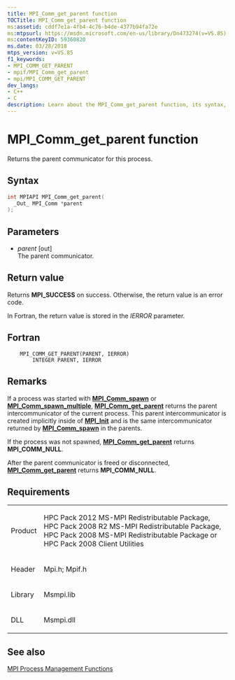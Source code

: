 ```yaml
---
title: MPI_Comm_get_parent function
TOCTitle: MPI_Comm_get_parent function
ms:assetid: cddf7e1a-4fb4-4c76-b4de-4377b94fa72e
ms:mtpsurl: https://msdn.microsoft.com/en-us/library/Dn473274(v=VS.85)
ms:contentKeyID: 59360820
ms.date: 03/28/2018
mtps_version: v=VS.85
f1_keywords:
- MPI_COMM_GET_PARENT
- mpif/MPI_Comm_get_parent
- mpi/MPI_COMM_GET_PARENT
dev_langs:
- C++
- C
description: Learn about the MPI_Comm_get_parent function, its syntax, parameters, and return values. Ideal for users of HPC Pack 2012 MS-MPI Redistributable Package.
---
```


# MPI\_Comm\_get\_parent function

Returns the parent communicator for this process.

## Syntax

``` c++
int MPIAPI MPI_Comm_get_parent(
  _Out_ MPI_Comm *parent
);
```

## Parameters

  - *parent* \[out\]  
    The parent communicator.

## Return value

Returns **MPI\_SUCCESS** on success. Otherwise, the return value is an error code.

In Fortran, the return value is stored in the *IERROR* parameter.

## Fortran

``` FORTRAN
    MPI_COMM_GET_PARENT(PARENT, IERROR)
        INTEGER PARENT, IERROR
```

## Remarks

If a process was started with [**MPI\_Comm\_spawn**](mpi-comm-spawn-function.md) or [**MPI\_Comm\_spawn\_multiple**](mpi-comm-spawn-multiple-function.md), [**MPI\_Comm\_get\_parent**](mpi-comm-get-parent-function.md) returns the parent intercommunicator of the current process. This parent intercommunicator is created implicitly inside of [**MPI\_Init**](mpi-init-function.md) and is the same intercommunicator returned by [**MPI\_Comm\_spawn**](mpi-comm-spawn-function.md) in the parents.

If the process was not spawned, [**MPI\_Comm\_get\_parent**](mpi-comm-get-parent-function.md) returns **MPI\_COMM\_NULL**.

After the parent communicator is freed or disconnected, [**MPI\_Comm\_get\_parent**](mpi-comm-get-parent-function.md) returns **MPI\_COMM\_NULL**.

## Requirements

<table>
<colgroup>
<col/>
<col/>
</colgroup>
<tbody>
<tr class="odd">
<td><p>Product</p></td>
<td><p>HPC Pack 2012 MS-MPI Redistributable Package, HPC Pack 2008 R2 MS-MPI Redistributable Package, HPC Pack 2008 MS-MPI Redistributable Package or HPC Pack 2008 Client Utilities</p></td>
</tr>
<tr class="even">
<td><p>Header</p></td>
<td>Mpi.h;
Mpif.h</td>
</tr>
<tr class="odd">
<td><p>Library</p></td>
<td>Msmpi.lib</td>
</tr>
<tr class="even">
<td><p>DLL</p></td>
<td>Msmpi.dll</td>
</tr>
</tbody>
</table>


## See also

[MPI Process Management Functions](mpi-process-management-functions.md)

